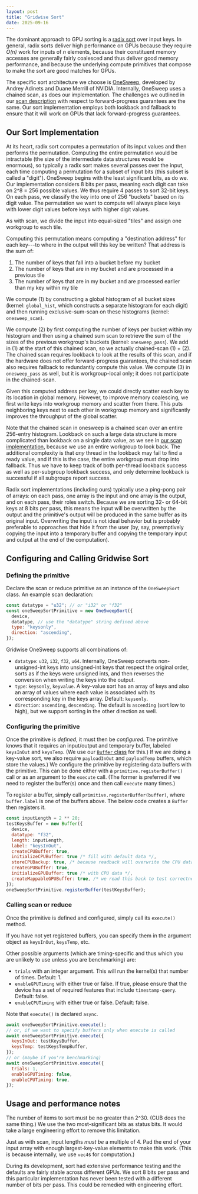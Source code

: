 ```yaml
---
layout: post
title: "Gridwise Sort"
date: 2025-09-16
---
```


The dominant approach to GPU sorting is a [radix sort](https://en.wikipedia.org/wiki/Radix_sort) over input keys. In general, radix sorts deliver high performance on GPUs because they require _O(n)_ work for inputs of _n_ elements, because their constituent memory accesses are generally fairly coalesced and thus deliver good memory performance, and because the underlying compute primitives that compose to make the sort are good matches for GPUs.

The specific sort architecture we choose is [OneSweep](https://research.nvidia.com/publication/2022-06_onesweep-faster-least-significant-digit-radix-sort-gpus), developed by Andrey Adinets and Duane Merrill of NVIDIA. Internally, OneSweep uses a chained scan, as does our implementation. The challenges we outlined in our [scan description](scan-and-reduce.html#decoupled-lookback-and-forward-progress-guarantees) with respect to forward-progress guarantees are the same. Our sort implementation employs both lookback and fallback to ensure that it will work on GPUs that lack forward-progress guarantees.

## Our Sort Implementation

At its heart, radix sort computes a permutation of its input values and then performs the permutation. Computing the entire permutation would be intractable (the size of the intermediate data structures would be enormous), so typically a radix sort makes several passes over the input, each time computing a permutation for a subset of input bits (this subset is called a "digit"). OneSweep begins with the least significant bits, as do we. Our implementation considers 8 bits per pass, meaning each digit can take on 2^8 = 256 possible values. We thus require 4 passes to sort 32-bit keys. On each pass, we classify the key into one of 256 "buckets" based on its digit value. The permutation we want to compute will always place keys with lower digit values before keys with higher digit values.

As with scan, we divide the input into equal-sized "tiles" and assign one workgroup to each tile.

Computing this permutation means computing a "destination address" for each key---to where in the output will this key be written? That address is the sum of:

1. The number of keys that fall into a bucket before my bucket
2. The number of keys that are in my bucket and are processed in a previous tile
3. The number of keys that are in my bucket and are processed earlier than
   my key within my tile

We compute (1) by constructing a global histogram of all bucket sizes (kernel: `global_hist`, which constructs a separate histogram for each digit) and then running exclusive-sum-scan on these histograms (kernel: `onesweep_scan`).

We compute (2) by first computing the number of keys per bucket within my histogram and then using a chained sum scan to retrieve the sum of the sizes of the previous workgroup's buckets (kernel: `onesweep_pass`). We add in (1) at the start of this chained scan, so we actually chained-scan (1) + (2). The chained scan requires lookback to look at the results of this scan, and if the hardware does not offer forward-progress guarantees, the chained scan also requires fallback to redundantly compute this value. We compute (3) in `onesweep_pass` as well, but it is workgroup-local only; it does not participate in the chained-scan.

Given this computed address per key, we could directly scatter each key to its location in global memory. However, to improve memory coalescing, we first write keys into workgroup memory and scatter from there. This puts neighboring keys next to each other in workgroup memory and significantly improves the throughput of the global scatter.

Note that the chained scan in onesweep is a chained scan over an entire 256-entry histogram. Lookback on such a large data structure is more complicated than lookback on a single data value, as we see in [our scan implementation](scan-and-reduce.html), because we use an entire workgroup to look back. The additional complexity is that _any_ thread in the lookback may fail to find a ready value, and if this is the case, the entire workgroup must drop into fallback. Thus we have to keep track of both per-thread lookback success as well as per-subgroup lookback success, and only determine lookback is successful if all subgroups report success.

Radix sort implementations (including ours) typically use a ping-pong pair of arrays: on each pass, one array is the input and one array is the output, and on each pass, their roles switch. Because we are sorting 32- or 64-bit keys at 8 bits per pass, this means the input will be overwritten by the output and the primitive's output will be produced in the same buffer as its original input. Overwriting the input is not ideal behavior but is probably preferable to approaches that hide it from the user (by, say, preemptively copying the input into a temporary buffer and copying the temporary input and output at the end of the computation).

## Configuring and Calling Gridwise Sort

### Defining the primitive

Declare the scan or reduce primitive as an instance of the `OneSweepSort` class.  An example scan declaration:

```js
const datatype = "u32"; // or "i32" or "f32"
const oneSweepSortPrimitive = new OneSweepSort({
  device,
  datatype, // use the "datatype" string defined above
  type: "keysonly",
  direction: "ascending",
});
```

Gridwise OneSweep supports all combinations of:

- `datatype`: `u32`, `i32`, `f32`, `u64`. Internally, OneSweep converts non-unsigned-int keys into unsigned-int keys that respect the original order, sorts as if the keys were unsigned ints, and then reverses the conversion when writing the keys into the output.
- `type`: `keysonly`, `keyvalue`. A key-value sort has an array of keys and also an array of values where each value is associated with its corresponding key in the keys array. Default: `keysonly`.
- `direction`: `ascending`, `descending`. The default is `ascending` (sort low to high), but we support sorting in the other direction as well.

### Configuring the primitive

Once the primitive is _defined_, it must then be _configured_. The primitive knows that it requires an input/output and temporary buffer, labeled `keysInOut` and `keysTemp`. (We use our [`Buffer` class](buffer.html) for this.) If we are doing a key-value sort, we also require `payloadInOut` and `payloadTemp` buffers, which store the values.) We configure the primitive by registering data buffers with the primitive. This can be done either with a `primitive.registerBuffer()` call or as an argument to the `execute` call. (The former is preferred if we need to register the buffer(s) once and then call `execute` many times.)

To register a buffer, simply call `primitive.registerBuffer(buffer)`, where `buffer.label` is one of the buffers above. The below code creates a `Buffer` then registers it.

```js
const inputLength = 2 ** 20;
testKeysBuffer = new Buffer({
  device,
  datatype: "f32",
  length: inputLength,
  label: "keysInOut",
  createCPUBuffer: true,
  initializeCPUBuffer: true /* fill with default data */,
  storeCPUBackup: true, /* because readback will overwrite the CPU data */
  createGPUBuffer: true,
  initializeGPUBuffer: true /* with CPU data */,
  createMappableGPUBuffer: true, /* we read this back to test correctness */
});
oneSweepSortPrimitive.registerBuffer(testKeysBuffer);
```

### Calling scan or reduce

Once the primitive is defined and configured, simply call its `execute()` method. 

If you have not yet registered buffers, you can specify them in the argument object as `keysInOut`, `keysTemp`, etc.

Other possible arguments (which are timing-specific and thus which you are unlikely to use unless you are benchmarking) are:
- `trials` with an integer argument. This will run the kernel(s) that number of times. Default: 1.
- `enableGPUTiming` with either true or false. If true, please ensure that the device has a set of required features that include `timestamp-query`. Default: false.
- `enableCPUTiming` with either true or false. Default: false.

Note that `execute()` is declared `async`.

```js
await oneSweepSortPrimitive.execute();
// or, if we want to specify buffers only when execute is called
await oneSweepSortPrimitive.execute({
  keysInOut: testKeysBuffer,
  keysTemp: testKeysTempBuffer,
});
// or (maybe if you're benchmarking)
await oneSweepSortPrimitive.execute({
  trials: 1,
  enableGPUTiming: false,
  enableCPUTiming: true,
});
```

## Usage and performance notes

The number of items to sort must be no greater than 2^30. (CUB does the same thing.) We use the two most-significant bits as status bits. It would take a large engineering effort to remove this limitation.

Just as with scan, input lengths _must be_ a multiple of 4. Pad the end of your input array with enough largest-key-value elements to make this work. (This is because internally, we use `vec4`s for computation.)

During its development, sort had extensive performance testing and the defaults are fairly stable across different GPUs. We sort 8 bits per pass and this particular implementation has never been tested with a different number of bits per pass. This could be remedied with engineering effort.